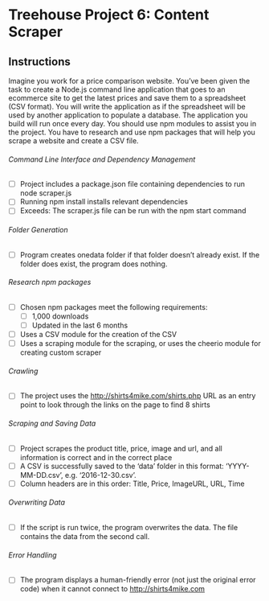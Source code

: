 # Treehouse Project 6: Content Scraper

## Instructions

Imagine you work for a price comparison website. You’ve been given the task to create a Node.js command line application that goes to an ecommerce site to get the latest prices and save them to a spreadsheet (CSV format). You will write the application as if the spreadsheet will be used by another application to populate a database. The application you build will run once every day. You should use npm modules to assist you in the project. You have to research and use npm packages that will help you scrape a website and create a CSV file.

###### Command Line Interface and Dependency Management

- [ ] Project includes a package.json file containing dependencies to run node scraper.js
- [ ] Running npm install installs relevant dependencies
- [ ] Exceeds: The scraper.js file can be run with the npm start command

###### Folder Generation

- [ ] Program creates onedata folder if that folder doesn’t already exist. If the folder does exist, the program does nothing.

###### Research npm packages

- [ ] Chosen npm packages meet the following requirements:
  - [ ] 1,000 downloads
  - [ ] Updated in the last 6 months
- [ ] Uses a CSV module for the creation of the CSV
- [ ] Uses a scraping module for the scraping, or uses the cheerio module for creating custom scraper

###### Crawling

- [ ] The project uses the http://shirts4mike.com/shirts.php URL as an entry point to look through the links on the page to find 8 shirts

###### Scraping and Saving Data

- [ ] Project scrapes the product title, price, image and url, and all information is correct and in the correct place
- [ ] A CSV is successfully saved to the ‘data’ folder in this format: ‘YYYY-MM-DD.csv’, e.g. ‘2016-12-30.csv’.
- [ ] Column headers are in this order: Title, Price, ImageURL, URL, Time

###### Overwriting Data

- [ ] If the script is run twice, the program overwrites the data. The file contains the data from the second call.

###### Error Handling

- [ ] The program displays a human-friendly error (not just the original error code) when it cannot connect to http://shirts4mike.com
